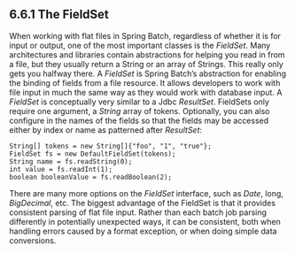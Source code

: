 ## 6.6.1 The FieldSet ##

When working with flat files in Spring Batch, regardless of whether it is for input or output, one of the most important classes is the *FieldSet*. Many architectures and libraries contain abstractions for helping you read in from a file, but they usually return a String or an array of Strings. This really only gets you halfway there. A *FieldSet* is Spring Batch’s abstraction for enabling the binding of fields from a file resource. It allows developers to work with file input in much the same way as they would work with database input. A *FieldSet* is conceptually very similar to a Jdbc *ResultSet*. FieldSets only require one argument, a *String* array of tokens. Optionally, you can also configure in the names of the fields so that the fields may be accessed either by index or name as patterned after *ResultSet*:

	String[] tokens = new String[]{"foo", "1", "true"};
	FieldSet fs = new DefaultFieldSet(tokens);
	String name = fs.readString(0);
	int value = fs.readInt(1);
	boolean booleanValue = fs.readBoolean(2);

There are many more options on the *FieldSet* interface, such as *Date*, long, *BigDecimal*, etc. The biggest advantage of the FieldSet is that it provides consistent parsing of flat file input. Rather than each batch job parsing differently in potentially unexpected ways, it can be consistent, both when handling errors caused by a format exception, or when doing simple data conversions.
